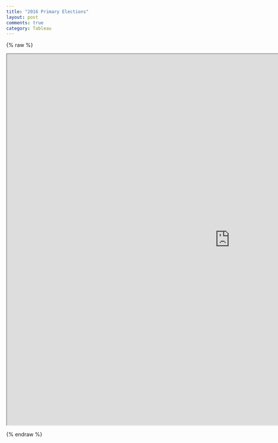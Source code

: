 ```yaml
---
title: "2016 Primary Elections"
layout: post
comments: true
category: Tableau
---
```


{% raw %}

 
<iframe src="https://public.tableau.com/profile/publish/2016PrimaryElection/Dashboard" width="1200" height="1000"></iframe>

{% endraw %}
